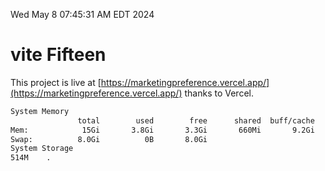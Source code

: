 Wed May  8 07:45:31 AM EDT 2024

# vite Fifteen


This project is live at [https://marketingpreference.vercel.app/](https://marketingpreference.vercel.app/) thanks to Vercel.

```bash
System Memory
               total        used        free      shared  buff/cache   available
Mem:            15Gi       3.8Gi       3.3Gi       660Mi       9.2Gi        11Gi
Swap:          8.0Gi          0B       8.0Gi
System Storage
514M	.
